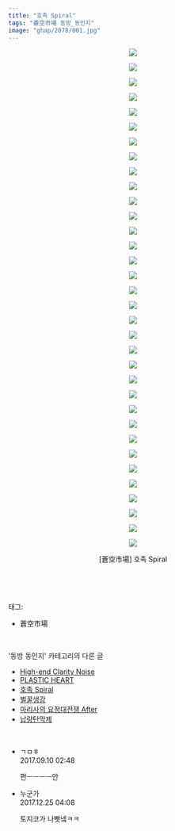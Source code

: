 ```yaml
---
title: "호족 Spiral"
tags: "蒼空市場 동방_동인지"
image: "ghap/2078/001.jpg"
---
```

<div class="article">
<p style="text-align: center; clear: none; float: none;"><img src="{{ site.nasurl }}/ghap/2078/001.jpg"/></p>
<p style="text-align: center; clear: none; float: none;"><img src="{{ site.nasurl }}/ghap/2078/002.jpg"/></p>
<p style="text-align: center; clear: none; float: none;"><img src="{{ site.nasurl }}/ghap/2078/003.jpg"/></p>
<p style="text-align: center; clear: none; float: none;"><img src="{{ site.nasurl }}/ghap/2078/004.jpg"/></p>
<p style="text-align: center; clear: none; float: none;"><img src="{{ site.nasurl }}/ghap/2078/005.jpg"/></p>
<p style="text-align: center; clear: none; float: none;"><img src="{{ site.nasurl }}/ghap/2078/006.jpg"/></p>
<p style="text-align: center; clear: none; float: none;"><img src="{{ site.nasurl }}/ghap/2078/007.jpg"/></p>
<p style="text-align: center; clear: none; float: none;"><img src="{{ site.nasurl }}/ghap/2078/008.jpg"/></p>
<p style="text-align: center; clear: none; float: none;"><img src="{{ site.nasurl }}/ghap/2078/009.jpg"/></p>
<p style="text-align: center; clear: none; float: none;"><img src="{{ site.nasurl }}/ghap/2078/010.jpg"/></p>
<p style="text-align: center; clear: none; float: none;"><img src="{{ site.nasurl }}/ghap/2078/011.jpg"/></p>
<p style="text-align: center; clear: none; float: none;"><img src="{{ site.nasurl }}/ghap/2078/012.jpg"/></p>
<p style="text-align: center; clear: none; float: none;"><img src="{{ site.nasurl }}/ghap/2078/013.jpg"/></p>
<p style="text-align: center; clear: none; float: none;"><img src="{{ site.nasurl }}/ghap/2078/014.jpg"/></p>
<p style="text-align: center; clear: none; float: none;"><img src="{{ site.nasurl }}/ghap/2078/015.jpg"/></p>
<p style="text-align: center; clear: none; float: none;"><img src="{{ site.nasurl }}/ghap/2078/016.jpg"/></p>
<p style="text-align: center; clear: none; float: none;"><img src="{{ site.nasurl }}/ghap/2078/017.jpg"/></p>
<p style="text-align: center; clear: none; float: none;"><img src="{{ site.nasurl }}/ghap/2078/018.jpg"/></p>
<p style="text-align: center; clear: none; float: none;"><img src="{{ site.nasurl }}/ghap/2078/019.jpg"/></p>
<p style="text-align: center; clear: none; float: none;"><img src="{{ site.nasurl }}/ghap/2078/020.jpg"/></p>
<p style="text-align: center; clear: none; float: none;"><img src="{{ site.nasurl }}/ghap/2078/021.jpg"/></p>
<p style="text-align: center; clear: none; float: none;"><img src="{{ site.nasurl }}/ghap/2078/022.jpg"/></p>
<p style="text-align: center; clear: none; float: none;"><img src="{{ site.nasurl }}/ghap/2078/023.jpg"/></p>
<p style="text-align: center; clear: none; float: none;"><img src="{{ site.nasurl }}/ghap/2078/024.jpg"/></p>
<p style="text-align: center; clear: none; float: none;"><img src="{{ site.nasurl }}/ghap/2078/025.jpg"/></p>
<p style="text-align: center; clear: none; float: none;"><img src="{{ site.nasurl }}/ghap/2078/026.jpg"/></p>
<p style="text-align: center; clear: none; float: none;"><img src="{{ site.nasurl }}/ghap/2078/027.jpg"/></p>
<p style="text-align: center; clear: none; float: none;"><img src="{{ site.nasurl }}/ghap/2078/028.jpg"/></p>
<p style="text-align: center; clear: none; float: none;"><img src="{{ site.nasurl }}/ghap/2078/029.jpg"/></p>
<p style="text-align: center; clear: none; float: none;"><img src="{{ site.nasurl }}/ghap/2078/030.jpg"/></p>
<p style="text-align: center; clear: none; float: none;"><img src="{{ site.nasurl }}/ghap/2078/031.jpg"/></p>
<p style="text-align: center; clear: none; float: none;"><img src="{{ site.nasurl }}/ghap/2078/032.jpg"/></p>
<p style="text-align: center; clear: none; float: none;"><img src="{{ site.nasurl }}/ghap/2078/033.jpg"/></p>
<p style="text-align: center; clear: none; float: none;"><img src="{{ site.nasurl }}/ghap/2078/034.jpg"/></p>
<p style="text-align: center; clear: none; float: none;">[蒼空市場] 호족 Spiral</p>
<p><br/></p>
</div><br/>
<div class="tagTrail">
<p>태그: </p>
<ul>
<li>蒼空市場</li>
</ul>
</div><br/>
<div class="another">
<p>'동방 동인지' 카테고리의 다른 글</p>
<ul>
<li><a href="/2016-09-09-ghap_2081">High-end Clarity Noise</a></li>
<li><a href="/2016-09-09-ghap_2080">PLASTIC HEART</a></li>
<li><a href="/2016-09-09-ghap_2078">호족 Spiral</a></li>
<li><a href="/2016-09-09-ghap_2077">벌꿀생강</a></li>
<li><a href="/2016-09-09-ghap_2076">마리사의 요정대전쟁 After</a></li>
<li><a href="/2016-09-09-ghap_2074">납량탄막제</a></li>
</ul>
</div><br/>
<div class="cb_module cb_fluid">
<div class="cb_wrt cb_profile">
<div class="comment">
<ul>
<li class="cb_thumb_off" id="comment15079866">
<div class="cb_comment_area">
<div class="cb_info_area">
<div class="cb_section">
<span class="cb_nick_name">ㄱㅁㅎ</span>
</div>
<div class="cb_section">
<span class="cb_date">2017.09.10 02:48 </span>
</div>
</div>
<div class="cb_dsc_comment">
<p class="cb_dsc">
											편ㅡㅡㅡㅡ안
										</p>
</div>
</div></li>
<li class="cb_thumb_off" id="comment15159128">
<div class="cb_comment_area">
<div class="cb_info_area">
<div class="cb_section">
<span class="cb_nick_name">누군가</span>
</div>
<div class="cb_section">
<span class="cb_date">2017.12.25 04:08 </span>
</div>
</div>
<div class="cb_dsc_comment">
<p class="cb_dsc">
											토지코가 나빳넼ㅋㅋ<br/>
</p>
</div>
</div></li>
</ul>
</div>
</div><!-- commentList close -->
</div><br/>
